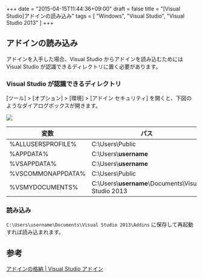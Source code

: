 +++
date = "2015-04-15T11:44:36+09:00"
draft = false
title = "[Visual Studio]アドインの読み込み"
tags = [
    "Windows",
    "Visual Studio",
    "Visual Studio 2013"
]
+++

## アドインの読み込み
アドインを入手した場合、Visual Studio からアドインを読み込むためには Visual Studio が認識できるディレクトリに置く必要があります。

### Visual Studio が認識できるディレクトリ
[ツール] > [オプション] > [環境] > [アドイン セキュリティ] を開くと、下図のようなダイアログボックスが開きます。

![](/images/visual-studio-addins-settings/VisualStudioAddinSettings.png)

|変数|パス|
|---|---|
|%ALLUSERSPROFILE%|C:\\Users\\Public|
|%APPDATA%|C:\\Users\\**username**|
|%VSAPPDATA%|C:\\Users\\**username**|
|%VSCOMMONAPPDATA%|C:\\Users\\Public|
|%VSMYDOCUMENTS%|C:\\Users\\**username**\\Documents\\Visual Studio 2013|

### 読み込み
`C:\Users\username\Documents\Visual Studio 2013\Addins` に保存して再起動すれば読み込まれます。

## 参考
[アドインの格納 | Visual Studio アドイン](http://www.kanazawa-net.ne.jp/~pmansato/vs/vs_addin.htm#store)